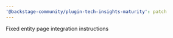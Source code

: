 ```yaml
---
'@backstage-community/plugin-tech-insights-maturity': patch
---
```


Fixed entity page integration instructions
